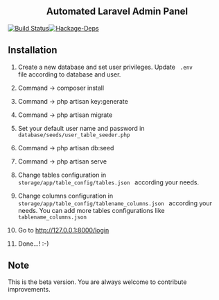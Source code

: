 <h2 align="center">Automated Laravel Admin Panel</h2>

[![Build Status](https://travis-ci.org/93gaurav93/Laravel-Admin-Template.svg?branch=master)](https://travis-ci.org/93gaurav93/Laravel-Admin-Template)[![Hackage-Deps](https://img.shields.io/hackage-deps/v/lens.svg)](https://github.com/93gaurav93/Laravel-Admin-Template)

## Installation

1. Create a new database and set user privileges. Update <code> .env </code> file according to database and user.
2. Command → composer install
3. Command → php artisan key:generate
4. Command → php artisan migrate

5. Set your default user name and password in <code> database/seeds/user_table_seeder.php </code>

6. Command → php artisan db:seed
7. Command → php artisan serve

8. Change tables configuration in <code> storage/app/table_config/tables.json </code> according your needs.

9. Change columns configuration in <code> storage/app/table_config/tablename_columns.json </code> according your needs. You can add more tables configurations like <code> tablename_columns.json </code>

10. Go to http://127.0.0.1:8000/login

11. Done...! :-)


## Note

This is the beta version. You are always welcome to contribute improvements.
